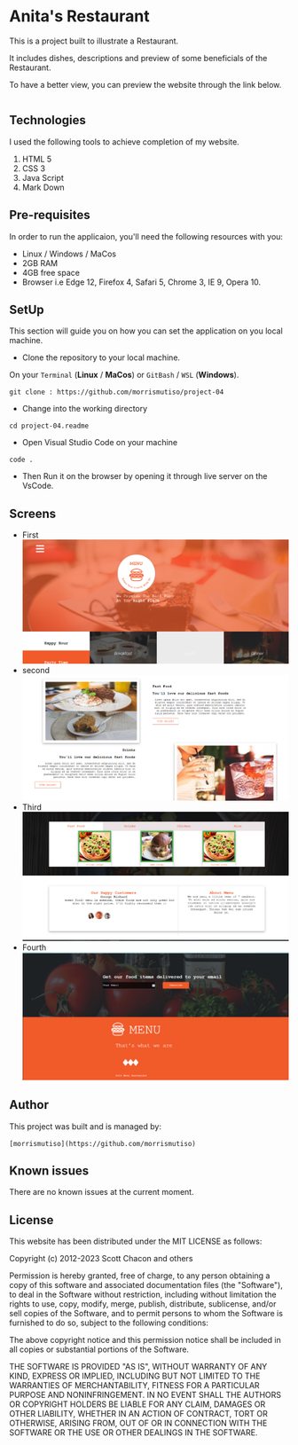 # Anita's Restaurant
This is a project built to illustrate a Restaurant.

It includes dishes, descriptions and preview of some beneficials of the Restaurant.

To have a better view, you can preview the website through the link below.

```

```

## Technologies
I used the following tools to achieve completion of my website.

1. HTML 5
2. CSS 3
3. Java Script
4. Mark Down

## Pre-requisites
In order to run the applicaion, you'll need the following resources with you:

- Linux / Windows / MaCos
- 2GB RAM
- 4GB free space
- Browser i.e Edge 12, Firefox 4, Safari 5, Chrome 3, IE 9, Opera 10.

## SetUp
This section will guide you on how you can set the application on you local machine.

- Clone the repository to your local machine.

On your `Terminal` (**Linux** / **MaCos**) or `GitBash` / `WSL` (**Windows**).

```
git clone : https://github.com/morrismutiso/project-04
```
- Change into the working directory

```
cd project-04.readme
```
- Open Visual Studio Code on your machine
```
code .
```

- Then Run it on the browser by opening it through live server on the VsCode.

## Screens
- First
![First](D/1.png)
- second
![Second](D/2.png)
- Third
![Third](D/3.png)
- Fourth
![Alt text](D/4.png)

## Author
This project was built and is managed by:
```
[morrismutiso](https://github.com/morrismutiso)
```
## Known issues
There are no known issues at the current moment.

## License
This website has been distributed under the MIT LICENSE as follows:

Copyright (c) 2012-2023 Scott Chacon and others

Permission is hereby granted, free of charge, to any person obtaining
a copy of this software and associated documentation files (the
"Software"), to deal in the Software without restriction, including
without limitation the rights to use, copy, modify, merge, publish,
distribute, sublicense, and/or sell copies of the Software, and to
permit persons to whom the Software is furnished to do so, subject to
the following conditions:

The above copyright notice and this permission notice shall be
included in all copies or substantial portions of the Software.

THE SOFTWARE IS PROVIDED "AS IS", WITHOUT WARRANTY OF ANY KIND,
EXPRESS OR IMPLIED, INCLUDING BUT NOT LIMITED TO THE WARRANTIES OF
MERCHANTABILITY, FITNESS FOR A PARTICULAR PURPOSE AND
NONINFRINGEMENT. IN NO EVENT SHALL THE AUTHORS OR COPYRIGHT HOLDERS BE
LIABLE FOR ANY CLAIM, DAMAGES OR OTHER LIABILITY, WHETHER IN AN ACTION
OF CONTRACT, TORT OR OTHERWISE, ARISING FROM, OUT OF OR IN CONNECTION
WITH THE SOFTWARE OR THE USE OR OTHER DEALINGS IN THE SOFTWARE.
